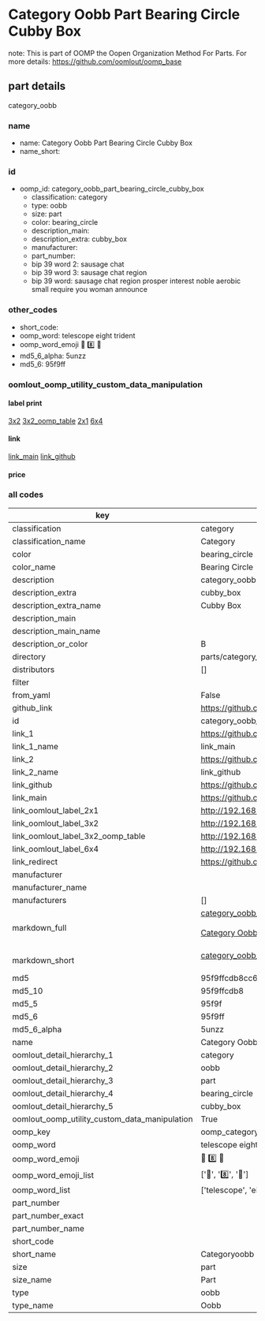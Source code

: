 # Category Oobb Part Bearing Circle Cubby Box  

note: This is part of OOMP the Oopen Organization Method For Parts. For more details: https://github.com/oomlout/oomp_base

##  part details
  



category_oobb



### name
* name: Category Oobb Part Bearing Circle Cubby Box
* name_short: 
### id
* oomp_id: category_oobb_part_bearing_circle_cubby_box
  * classification: category
  * type: oobb
  * size: part
  * color: bearing_circle
  * description_main: 
  * description_extra: cubby_box
  * manufacturer: 
  * part_number: 
  * bip 39 word 2: sausage chat
  * bip 39 word 3: sausage chat region
  * bip 39 word: sausage chat region prosper interest noble aerobic small require you woman announce

### other_codes
* short_code: 
* oomp_word: telescope eight trident
* oomp_word_emoji :telescope: :eight: :trident:
* md5_6_alpha: 5unzz
* md5_6: 95f9ff






### oomlout_oomp_utility_custom_data_manipulation
#### label print
[3x2](http://192.168.1.245:1112/?label=oomp%205unzz)
[3x2_oomp_table](http://192.168.1.108:1112/?label=oomp%205unzz)
[2x1](http://192.168.1.242:1112/?label=oomp%205unzz)
[6x4](http://192.168.1.55:1112/?label=oomp%205unzz)    

#### link

[link_main](https://github.com/oomlout/oomlout_oomp_version_1_messy/tree/main/parts/category_oobb_part_bearing_circle_cubby_box) [link_github](https://github.com/oomlout/oomlout_oomp_version_1_messy/tree/main/parts/category_oobb_part_bearing_circle_cubby_box)                             

#### price







### all codes 
| key | value |  
| --- | --- |  
| classification | category |  
| classification_name | Category |  
| color | bearing_circle |  
| color_name | Bearing Circle |  
| description | category_oobb |  
| description_extra | cubby_box |  
| description_extra_name | Cubby Box |  
| description_main |  |  
| description_main_name |  |  
| description_or_color | B  |  
| directory | parts/category_oobb_part_bearing_circle_cubby_box |  
| distributors | [] |  
| filter |  |  
| from_yaml | False |  
| github_link | https://github.com/oomlout/oomlout_oomp_part_src/tree/main/parts/category_oobb_part_bearing_circle_cubby_box |  
| id | category_oobb_part_bearing_circle_cubby_box |  
| link_1 | https://github.com/oomlout/oomlout_oomp_version_1_messy/tree/main/parts/category_oobb_part_bearing_circle_cubby_box |  
| link_1_name | link_main |  
| link_2 | https://github.com/oomlout/oomlout_oomp_version_1_messy/tree/main/parts/category_oobb_part_bearing_circle_cubby_box |  
| link_2_name | link_github |  
| link_github | https://github.com/oomlout/oomlout_oomp_version_1_messy/tree/main/parts/category_oobb_part_bearing_circle_cubby_box |  
| link_main | https://github.com/oomlout/oomlout_oomp_version_1_messy/tree/main/parts/category_oobb_part_bearing_circle_cubby_box |  
| link_oomlout_label_2x1 | http://192.168.1.242:1112/?label=oomp%205unzz |  
| link_oomlout_label_3x2 | http://192.168.1.245:1112/?label=oomp%205unzz |  
| link_oomlout_label_3x2_oomp_table | http://192.168.1.108:1112/?label=oomp%205unzz |  
| link_oomlout_label_6x4 | http://192.168.1.55:1112/?label=oomp%205unzz |  
| link_redirect | https://github.com/oomlout/oomlout_oomp_version_1_messy/tree/main/parts/category_oobb_part_bearing_circle_cubby_box |  
| manufacturer |  |  
| manufacturer_name |  |  
| manufacturers | [] |  
| markdown_full | [category_oobb_part_bearing_circle_cubby_box](none)<br>[](none)<br>[Category Oobb Part Bearing Circle Cubby Box](none)<br><br> |  
| markdown_short | [category_oobb_part_bearing_circle_cubby_box](none)<br><br> |  
| md5 | 95f9ffcdb8cc608656badac96909b5fd |  
| md5_10 | 95f9ffcdb8 |  
| md5_5 | 95f9f |  
| md5_6 | 95f9ff |  
| md5_6_alpha | 5unzz |  
| name | Category Oobb Part Bearing Circle Cubby Box |  
| oomlout_detail_hierarchy_1 | category |  
| oomlout_detail_hierarchy_2 | oobb |  
| oomlout_detail_hierarchy_3 | part |  
| oomlout_detail_hierarchy_4 | bearing_circle |  
| oomlout_detail_hierarchy_5 | cubby_box |  
| oomlout_oomp_utility_custom_data_manipulation | True |  
| oomp_key | oomp_category_oobb_part_bearing_circle_cubby_box |  
| oomp_word | telescope eight trident |  
| oomp_word_emoji | :telescope: :eight: :trident: |  
| oomp_word_emoji_list | [':telescope:', ':eight:', ':trident:'] |  
| oomp_word_list | ['telescope', 'eight', 'trident'] |  
| part_number |  |  
| part_number_exact |  |  
| part_number_name |  |  
| short_code |  |  
| short_name | Categoryoobb |  
| size | part |  
| size_name | Part |  
| type | oobb |  
| type_name | Oobb |  
